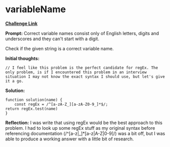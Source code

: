 # variableName

[**Challenge Link**](https://app.codesignal.com/arcade/intro/level-6/6Wv4WsrsMJ8Y2Fwno)

**Prompt:** Correct variable names consist only of English letters, digits and underscores and they can't start with a digit.

Check if the given string is a correct variable name.

**Initial thoughts:**

```
// I feel like this problem is the perfect candidate for regEx. The only problem, is if I encountered this problem in an interview situation I may not know the exact syntax I should use, but let's give it a go.
```

**Solution:**

```
function solution(name) {
    const regEx = /^[a-zA-Z_][a-zA-Z0-9_]*$/;
return regEx.test(name)
}
```

**Reflection:** I was write that using regEx would be the best approach to this problem. I had to look up some regEx stuff as my original syntax before referencing documentation (/^[a-z|_]\*[a-z|A-Z|0-9]/) was a bit off, but I was able to produce a working answer with a little bit of research.
